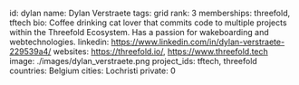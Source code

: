 id: dylan
name: Dylan Verstraete
tags: grid
rank: 3
memberships: threefold, tftech
bio: Coffee drinking cat lover that commits code to multiple projects within the Threefold Ecosystem. Has a passion for wakeboarding and webtechnologies.
linkedin: https://www.linkedin.com/in/dylan-verstraete-229539a4/
websites: https://threefold.io/, https://www.threefold.tech
image: ./images/dylan_verstraete.png
project_ids: tftech, threefold
countries: Belgium
cities: Lochristi
private: 0
